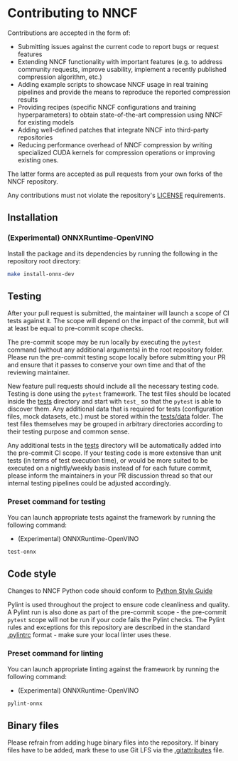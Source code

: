 # Contributing to NNCF

Contributions are accepted in the form of:
* Submitting issues against the current code to report bugs or request features
* Extending NNCF functionality with important features (e.g. to address community requests, improve usability, implement a recently published compression algorithm, etc.)
* Adding example scripts to showcase NNCF usage in real training pipelines and provide the means to reproduce the reported compression results
* Providing recipes (specific NNCF configurations and training hyperparameters) to obtain state-of-the-art compression using NNCF for existing models
* Adding well-defined patches that integrate NNCF into third-party repositories
* Reducing performance overhead of NNCF compression by writing specialized CUDA kernels for compression operations or improving existing ones. 

The latter forms are accepted as pull requests from your own forks of the NNCF repository.

Any contributions must not violate the repository's [LICENSE](./LICENSE) requirements.

## Installation
### (Experimental) ONNXRuntime-OpenVINO
Install the package and its dependencies by running the following in the repository root directory:
```bash
make install-onnx-dev
```

## Testing

After your pull request is submitted, the maintainer will launch a scope of CI tests against it.
The scope will depend on the impact of the commit, but will at least be equal to pre-commit scope checks.

The pre-commit scope may be run locally by executing the `pytest` command (without any additional arguments) in the root repository folder.
Please run the pre-commit testing scope locally before submitting your PR and ensure that it passes to conserve your own time and that of the reviewing maintainer.

New feature pull requests should include all the necessary testing code.
Testing is done using the `pytest` framework. 
The test files should be located inside the [tests](./tests) directory and start with `test_` so that the `pytest` is able to discover them.
Any additional data that is required for tests (configuration files, mock datasets, etc.) must be stored within the [tests/data](./tests/data) folder.
The test files themselves may be grouped in arbitrary directories according to their testing purpose and common sense.

Any additional tests in the [tests](./tests) directory will be automatically added into the pre-commit CI scope. 
If your testing code is more extensive than unit tests (in terms of test execution time), or would be more suited to be executed on a nightly/weekly basis instead of for each future commit, please inform the maintainers in your PR discussion thread so that our internal testing pipelines could be adjusted accordingly.

### Preset command for testing
You can launch appropriate tests against the framework by running the following command:

- (Experimental) ONNXRuntime-OpenVINO
```bash
test-onnx
```

## Code style
Changes to NNCF Python code should conform to [Python Style Guide](./docs/styleguide/PyGuide.md)

Pylint is used throughout the project to ensure code cleanliness and quality. 
A Pylint run is also done as part of the pre-commit scope - the pre-commit `pytest` scope will not be run if your code fails the Pylint checks.
The Pylint rules and exceptions for this repository are described in the standard [.pylintrc](./.pylintrc) format - make sure your local linter uses these.

### Preset command for linting
You can launch appropriate linting against the framework by running the following command:

- (Experimental) ONNXRuntime-OpenVINO
```bash
pylint-onnx
```

## Binary files
Please refrain from adding huge binary files into the repository. If binary files have to be added, mark these to use Git LFS via the [.gitattributes](./.gitattributes) file. 

